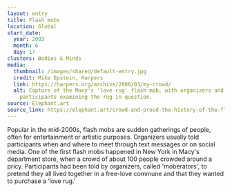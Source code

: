 ```yaml
---
layout: entry
title: Flash mobs
location: Global
start_date:
  year: 2003
  month: 6
  day: 17
clusters: Bodies & Minds
media:
  thumbnail: /images/shared/default-entry.jpg
  credit: Mike Epstein, Harpers
  link: https://harpers.org/archive/2006/03/my-crowd/
  alt: Capture of the Macy's 'love rug' flash mob, with organizers and many
    participants examining the rug in question.
source: Elephant.art
source_link: https://elephant.art/crowd-and-proud-the-history-of-the-flash-mob-20042022/
---
```

Popular in the mid-2000s, flash mobs are sudden gatherings of people, often for entertainment or artistic purposes. Organizers usually told participants when and where to meet through text messages or on social media. One of the first flash mobs happened in New York in Macy's department store, when a crowd of about 100 people crowded around a pricy. Participants had been told by organizers, called 'moberators', to pretend they all lived together in a free-love commune and that they wanted to purchase a ‘love rug.'